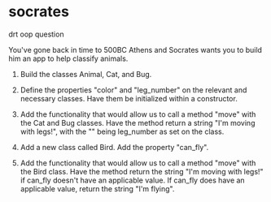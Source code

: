 # socrates
drt oop question

You've gone back in time to 500BC Athens and Socrates wants you to build him an app to help classify animals.

1. Build the classes Animal, Cat, and Bug.

2. Define the properties "color" and "leg_number" on the relevant and necessary classes. Have them be initialized within a constructor.

3. Add the functionality that would allow us to call a method "move" with the Cat and Bug classes. Have the method return a string "I'm moving with <number of legs> legs!", with the "<number of legs>" being leg_number as set on the class.

4. Add a new class called Bird. Add the property "can_fly". 
  
5. Add the functionality that would allow us to call a method "move" with the Bird class. Have the method return the string "I'm moving with <number of legs> legs!" if can_fly doesn't have an applicable value. If can_fly does have an applicable value, return the string "I'm flying".
